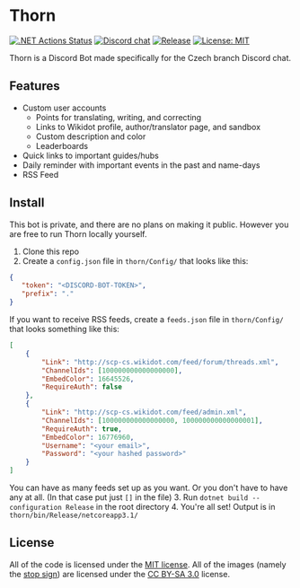 # Thorn
[![.NET Actions Status](https://github.com/scp-cs/Thorn/workflows/.NET/badge.svg)](https://github.com/scp-cs/Thorn/actions) [![Discord chat](https://img.shields.io/discord/536983829437480984?logo=discord)](https://discord.gg/ZAdfEJ4) [![Release](https://img.shields.io/github/release/scp-cs/Thorn.svg)](https://github.com/scp-cs/Thorn/releases) [![License: MIT](https://img.shields.io/badge/License-MIT-yellow.svg)](https://opensource.org/licenses/MIT)

Thorn is a Discord Bot made specifically for the Czech branch Discord chat.

## Features
* Custom user accounts
	* Points for translating, writing, and correcting
	* Links to Wikidot profile, author/translator page, and sandbox
	* Custom description and color
	* Leaderboards
* Quick links to important guides/hubs
* Daily reminder with important events in the past and name-days
* RSS Feed 

## Install
This bot is private, and there are no plans on making it public. However you are free to run Thorn locally yourself.

1. Clone this repo
2. Create a `config.json` file in `thorn/Config/` that looks like this:
```json
{
   "token": "<DISCORD-BOT-TOKEN>",
   "prefix": "."
}
```
If you want to receive RSS feeds, create a `feeds.json` file in `thorn/Config/` that looks something like this:
```json
[
	{
		"Link": "http://scp-cs.wikidot.com/feed/forum/threads.xml",
		"ChannelIds": [100000000000000000],
		"EmbedColor": 16645526,
		"RequireAuth": false
	},
	{
		"Link": "http://scp-cs.wikidot.com/feed/admin.xml",
		"ChannelIds": [100000000000000000, 100000000000000001],
		"RequireAuth": true,
		"EmbedColor": 16776960,
		"Username": "<your email>",
		"Password": "<your hashed password>"
	}
]
```
You can have as many feeds set up as you want. Or you don't have to have any at all. (In that case put just `[]` in the file)
3. Run `dotnet build --configuration Release` in the root directory
4. You're all set! Output is in `thorn/bin/Release/netcoreapp3.1/`

## License
All of the code is licensed under the [MIT license](https://opensource.org/licenses/MIT). All of the images (namely the [stop sign](https://github.com/scp-cs/Thorn/blob/master/thorn/Media/stop.png)) are licensed under the [CC BY-SA 3.0](https://creativecommons.org/licenses/by-sa/3.0/) license.